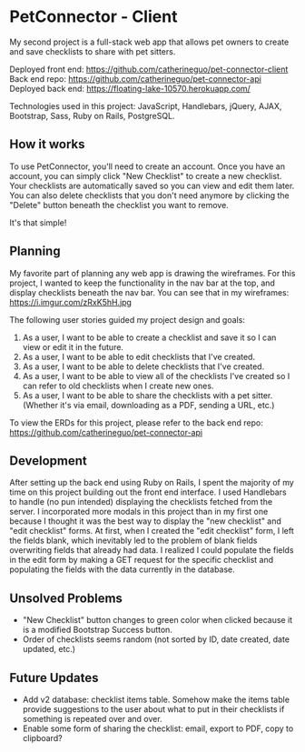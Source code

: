 # PetConnector - Client
My second project is a full-stack web app that allows pet owners to create and save checklists to share with pet sitters.

Deployed front end: https://github.com/catherineguo/pet-connector-client
Back end repo: https://github.com/catherineguo/pet-connector-api
Deployed back end: https://floating-lake-10570.herokuapp.com/

Technologies used in this project: JavaScript, Handlebars, jQuery, AJAX, Bootstrap, Sass, Ruby on Rails, PostgreSQL.

## How it works
To use PetConnector, you'll need to create an account. Once you have an account, you can simply click "New Checklist" to create a new checklist. Your checklists are automatically saved so you can view and edit them later. You can also delete checklists that you don't need anymore by clicking the "Delete" button beneath the checklist you want to remove.

It's that simple!

## Planning
My favorite part of planning any web app is drawing the wireframes. For this project, I wanted to keep the functionality in the nav bar at the top, and display checklists beneath the nav bar. You can see that in my wireframes: https://i.imgur.com/zRxK5hH.jpg

The following user stories guided my project design and goals:

1. As a user, I want to be able to create a checklist and save it so I can view or edit it in the future.
2. As a user, I want to be able to edit checklists that I've created.
3. As a user, I want to be able to delete checklists that I've created.
4. As a user, I want to be able to view all of the checklists I've created so I can refer to old checklists when I create new ones.
5. As a user, I want to be able to share the checklists with a pet sitter. (Whether it's via email, downloading as a PDF, sending a URL, etc.)

To view the ERDs for this project, please refer to the back end repo: https://github.com/catherineguo/pet-connector-api

## Development
After setting up the back end using Ruby on Rails, I spent the majority of my time on this project building out the front end interface. I used Handlebars to handle (no pun intended) displaying the checklists fetched from the server. I incorporated more modals in this project than in my first one because I thought it was the best way to display the "new checklist" and "edit checklist" forms. At first, when I created the "edit checklist" form, I left the fields blank, which inevitably led to the problem of blank fields overwriting fields that already had data. I realized I could populate the fields in the edit form by making a GET request for the specific checklist and populating the fields with the data currently in the database.

## Unsolved Problems
- "New Checklist" button changes to green color when clicked because it is a modified Bootstrap Success button.
- Order of checklists seems random (not sorted by ID, date created, date updated, etc.)

## Future Updates
- Add v2 database: checklist items table. Somehow make the items table provide suggestions to the user about what to put in their checklists if something is repeated over and over.
- Enable some form of sharing the checklist: email, export to PDF, copy to clipboard?
